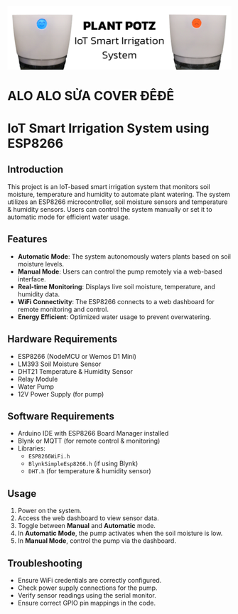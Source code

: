 ![Photo01](https://github.com/kysutrung/plant_potz/blob/main/mediaaaa/repo_cover1.jpg)

# ALO ALO SỬA COVER ĐÊĐÊ

# IoT Smart Irrigation System using ESP8266

## Introduction
This project is an IoT-based smart irrigation system that monitors soil moisture, temperature and humidity to automate plant watering. The system utilizes an ESP8266 microcontroller, soil moisture sensors and temperature & humidity sensors. Users can control the system manually or set it to automatic mode for efficient water usage.

## Features
- **Automatic Mode**: The system autonomously waters plants based on soil moisture levels.
- **Manual Mode**: Users can control the pump remotely via a web-based interface.
- **Real-time Monitoring**: Displays live soil moisture, temperature, and humidity data.
- **WiFi Connectivity**: The ESP8266 connects to a web dashboard for remote monitoring and control.
- **Energy Efficient**: Optimized water usage to prevent overwatering.

## Hardware Requirements
- ESP8266 (NodeMCU or Wemos D1 Mini)
- LM393 Soil Moisture Sensor
- DHT21 Temperature & Humidity Sensor
- Relay Module
- Water Pump
- 12V Power Supply (for pump)

## Software Requirements
- Arduino IDE with ESP8266 Board Manager installed
- Blynk or MQTT (for remote control & monitoring)
- Libraries:
  - `ESP8266WiFi.h`
  - `BlynkSimpleEsp8266.h` (if using Blynk)
  - `DHT.h` (for temperature & humidity sensor)

## Usage
1. Power on the system.
2. Access the web dashboard to view sensor data.
3. Toggle between **Manual** and **Automatic** mode.
4. In **Automatic Mode**, the pump activates when the soil moisture is low.
5. In **Manual Mode**, control the pump via the dashboard.

## Troubleshooting
- Ensure WiFi credentials are correctly configured.
- Check power supply connections for the pump.
- Verify sensor readings using the serial monitor.
- Ensure correct GPIO pin mappings in the code.

